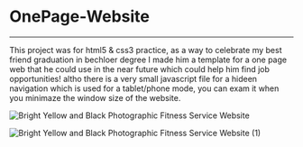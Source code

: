 # OnePage-Website
---
<p> This project was for html5 &amp; css3 practice, as a way to celebrate my best friend graduation in bechloer degree I made him a template for a one page web that he could use in the near future which could help him find job opportunities! 
altho there is a very small javascript file for a hideen navigation which is used for a tablet/phone mode, you can exam it
when you minimaze the window size of the website. </p>


![Bright Yellow and Black Photographic Fitness Service Website](https://user-images.githubusercontent.com/112869651/200921300-a7ffaeea-4b9d-48d7-b1bb-e4a545f70aa0.jpg)


![Bright Yellow and Black Photographic Fitness Service Website (1)](https://user-images.githubusercontent.com/112869651/200923367-c53ebe3b-bbee-4711-a2b3-bb78430028d8.jpg)
